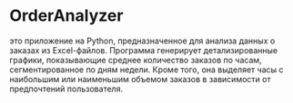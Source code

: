 # OrderAnalyzer
 это приложение на Python, предназначенное для анализа данных о заказах из Excel-файлов. Программа генерирует детализированные графики, показывающие среднее количество заказов по часам, сегментированное по дням недели. Кроме того, она выделяет часы с наибольшим или наименьшим объемом заказов в зависимости от предпочтений пользователя.
